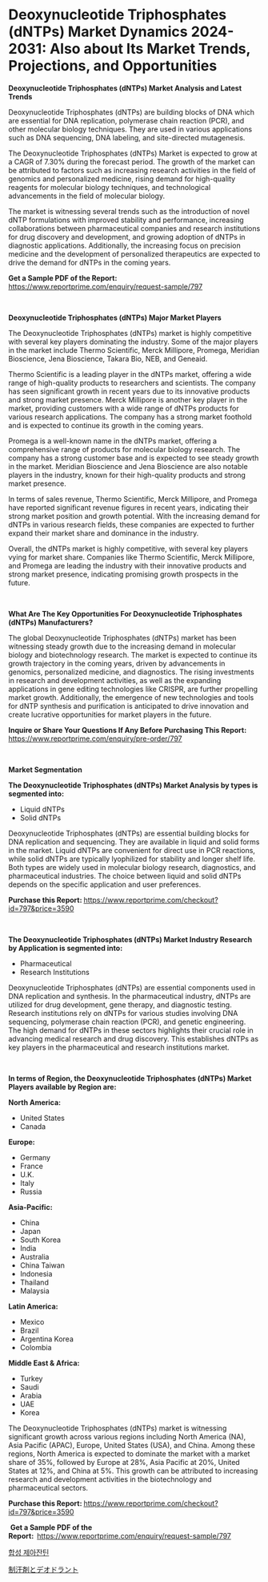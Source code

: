 <p><h1>Deoxynucleotide Triphosphates (dNTPs) Market Dynamics 2024-2031: Also about Its Market Trends, Projections, and Opportunities</h1></p><p><strong>Deoxynucleotide Triphosphates (dNTPs) Market Analysis and Latest Trends</strong></p>
<p><p>Deoxynucleotide Triphosphates (dNTPs) are building blocks of DNA which are essential for DNA replication, polymerase chain reaction (PCR), and other molecular biology techniques. They are used in various applications such as DNA sequencing, DNA labeling, and site-directed mutagenesis.</p><p>The Deoxynucleotide Triphosphates (dNTPs) Market is expected to grow at a CAGR of 7.30% during the forecast period. The growth of the market can be attributed to factors such as increasing research activities in the field of genomics and personalized medicine, rising demand for high-quality reagents for molecular biology techniques, and technological advancements in the field of molecular biology.</p><p>The market is witnessing several trends such as the introduction of novel dNTP formulations with improved stability and performance, increasing collaborations between pharmaceutical companies and research institutions for drug discovery and development, and growing adoption of dNTPs in diagnostic applications. Additionally, the increasing focus on precision medicine and the development of personalized therapeutics are expected to drive the demand for dNTPs in the coming years.</p></p>
<p><strong>Get a Sample PDF of the Report:&nbsp;</strong> <a href="https://www.reportprime.com/enquiry/request-sample/797">https://www.reportprime.com/enquiry/request-sample/797</a></p>
<p>&nbsp;</p>
<p><strong>Deoxynucleotide Triphosphates (dNTPs) Major Market Players</strong></p>
<p><p>The Deoxynucleotide Triphosphates (dNTPs) market is highly competitive with several key players dominating the industry. Some of the major players in the market include Thermo Scientific, Merck Millipore, Promega, Meridian Bioscience, Jena Bioscience, Takara Bio, NEB, and Geneaid.</p><p>Thermo Scientific is a leading player in the dNTPs market, offering a wide range of high-quality products to researchers and scientists. The company has seen significant growth in recent years due to its innovative products and strong market presence. Merck Millipore is another key player in the market, providing customers with a wide range of dNTPs products for various research applications. The company has a strong market foothold and is expected to continue its growth in the coming years.</p><p>Promega is a well-known name in the dNTPs market, offering a comprehensive range of products for molecular biology research. The company has a strong customer base and is expected to see steady growth in the market. Meridian Bioscience and Jena Bioscience are also notable players in the industry, known for their high-quality products and strong market presence.</p><p>In terms of sales revenue, Thermo Scientific, Merck Millipore, and Promega have reported significant revenue figures in recent years, indicating their strong market position and growth potential. With the increasing demand for dNTPs in various research fields, these companies are expected to further expand their market share and dominance in the industry.</p><p>Overall, the dNTPs market is highly competitive, with several key players vying for market share. Companies like Thermo Scientific, Merck Millipore, and Promega are leading the industry with their innovative products and strong market presence, indicating promising growth prospects in the future.</p></p>
<p>&nbsp;</p>
<p><strong>What Are The Key Opportunities For Deoxynucleotide Triphosphates (dNTPs) Manufacturers?</strong></p>
<p><p>The global Deoxynucleotide Triphosphates (dNTPs) market has been witnessing steady growth due to the increasing demand in molecular biology and biotechnology research. The market is expected to continue its growth trajectory in the coming years, driven by advancements in genomics, personalized medicine, and diagnostics. The rising investments in research and development activities, as well as the expanding applications in gene editing technologies like CRISPR, are further propelling market growth. Additionally, the emergence of new technologies and tools for dNTP synthesis and purification is anticipated to drive innovation and create lucrative opportunities for market players in the future.</p></p>
<p><strong>Inquire or Share Your Questions If Any Before Purchasing This Report:</strong> <a href="https://www.reportprime.com/enquiry/pre-order/797">https://www.reportprime.com/enquiry/pre-order/797</a></p>
<p>&nbsp;</p>
<p><strong>Market Segmentation</strong></p>
<p><strong>The Deoxynucleotide Triphosphates (dNTPs) Market Analysis by types is segmented into:</strong></p>
<p><ul><li>Liquid dNTPs</li><li>Solid dNTPs</li></ul></p>
<p><p>Deoxynucleotide Triphosphates (dNTPs) are essential building blocks for DNA replication and sequencing. They are available in liquid and solid forms in the market. Liquid dNTPs are convenient for direct use in PCR reactions, while solid dNTPs are typically lyophilized for stability and longer shelf life. Both types are widely used in molecular biology research, diagnostics, and pharmaceutical industries. The choice between liquid and solid dNTPs depends on the specific application and user preferences.</p></p>
<p><strong>Purchase this Report:&nbsp;</strong><a href="https://www.reportprime.com/checkout?id=797&price=3590">https://www.reportprime.com/checkout?id=797&price=3590</a></p>
<p>&nbsp;</p>
<p><strong>The Deoxynucleotide Triphosphates (dNTPs) Market Industry Research by Application is segmented into:</strong></p>
<p><ul><li>Pharmaceutical</li><li>Research Institutions</li></ul></p>
<p><p>Deoxynucleotide Triphosphates (dNTPs) are essential components used in DNA replication and synthesis. In the pharmaceutical industry, dNTPs are utilized for drug development, gene therapy, and diagnostic testing. Research institutions rely on dNTPs for various studies involving DNA sequencing, polymerase chain reaction (PCR), and genetic engineering. The high demand for dNTPs in these sectors highlights their crucial role in advancing medical research and drug discovery. This establishes dNTPs as key players in the pharmaceutical and research institutions market.</p></p>
<p>&nbsp;</p>
<p><strong>In terms of Region, the Deoxynucleotide Triphosphates (dNTPs) Market Players available by Region are:</strong></p>
<p>
    <p> <strong> North America: </strong>
        <ul>
            <li>United States</li>
            <li>Canada</li>
        </ul>
        </p> 
    <p> <strong> Europe: </strong>
        <ul>
            <li>Germany</li>
            <li>France</li>
            <li>U.K.</li>
            <li>Italy</li>
            <li>Russia</li>
        </ul>
        </p> 
    <p> <strong> Asia-Pacific: </strong>
        <ul>
            <li>China</li>
            <li>Japan</li>
            <li>South Korea</li>
            <li>India</li>
            <li>Australia</li>
            <li>China Taiwan</li>
            <li>Indonesia</li>
            <li>Thailand</li>
            <li>Malaysia</li>
        </ul>
        </p> 
    <p> <strong> Latin America: </strong>
        <ul>
            <li>Mexico</li>
            <li>Brazil</li>
            <li>Argentina Korea</li>
            <li>Colombia</li>
        </ul>
        </p> 
    <p> <strong> Middle East & Africa: </strong>
        <ul>
            <li>Turkey</li>
            <li>Saudi</li>
            <li>Arabia</li>
            <li>UAE</li>
            <li>Korea</li>
        </ul>
    </p>
    </p>
<p><p>The Deoxynucleotide Triphosphates (dNTPs) market is witnessing significant growth across various regions including North America (NA), Asia Pacific (APAC), Europe, United States (USA), and China. Among these regions, North America is expected to dominate the market with a market share of 35%, followed by Europe at 28%, Asia Pacific at 20%, United States at 12%, and China at 5%. This growth can be attributed to increasing research and development activities in the biotechnology and pharmaceutical sectors.</p></p>
<p><strong>Purchase this Report: </strong><a href="https://www.reportprime.com/checkout?id=797&price=3590">https://www.reportprime.com/checkout?id=797&price=3590</a></p>
<p>&nbsp;<strong>Get a Sample PDF of the Report:&nbsp;&nbsp;</strong><a href="https://www.reportprime.com/enquiry/request-sample/797">https://www.reportprime.com/enquiry/request-sample/797</a></p>
<p><strong></strong></p>
<p><p><a href="https://github.com/laholand/Market-Research-Report-List-3/blob/main/15546122212.md">합성 제아잔틴</a></p><p><a href="https://github.com/mohamedbakry57/Market-Research-Report-List-3/blob/main/62225982640.md">制汗剤とデオドラント</a></p></p>